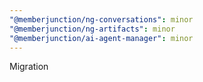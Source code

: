 ```yaml
---
"@memberjunction/ng-conversations": minor
"@memberjunction/ng-artifacts": minor
"@memberjunction/ai-agent-manager": minor
---
```


Migration
